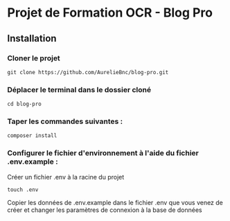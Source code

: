 # Projet de Formation OCR - Blog Pro

## Installation

### Cloner le projet

```
git clone https://github.com/AurelieBnc/blog-pro.git
```

### Déplacer le terminal dans le dossier cloné

```
cd blog-pro
```

### Taper les commandes suivantes :

```
composer install
```

### Configurer le fichier d'environnement à l'aide du fichier .env.example :

Créer un fichier .env à la racine du projet

```
touch .env
```

Copier les données de .env.example dans le fichier .env que vous venez de créer et changer les paramètres de connexion à la base de données
